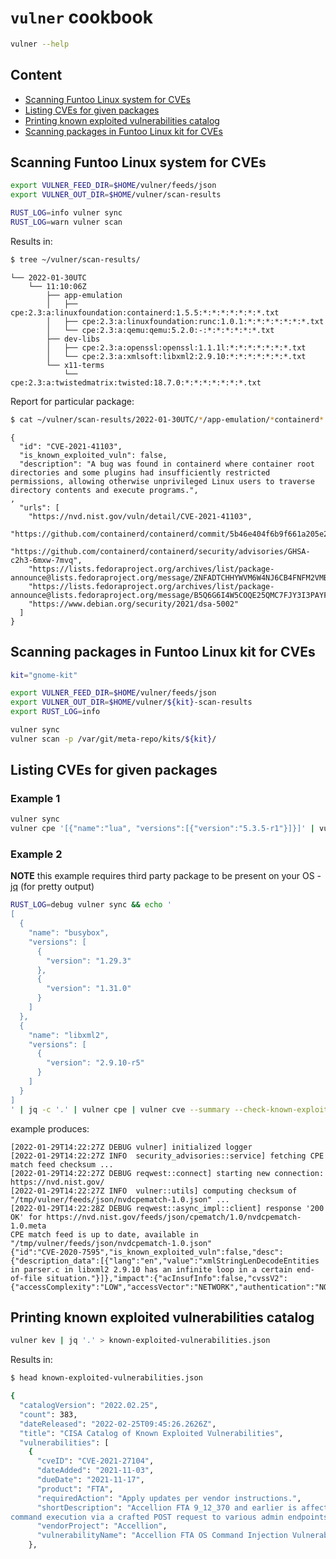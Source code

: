 # `vulner` cookbook

```bash
vulner --help
```

## Content
- [Scanning Funtoo Linux system for CVEs](#scanning-funtoo-linux-system-for-cves)
- [Listing CVEs for given packages](#listing-cves-for-given-packages)
- [Printing known exploited vulnerabilities catalog](#printing-known-exploited-vulnerabilities-catalog)
- [Scanning packages in Funtoo Linux kit for CVEs](#scanning-packages-in-funtoo-linux-kit-for-cves)


## Scanning Funtoo Linux system for CVEs
```bash
export VULNER_FEED_DIR=$HOME/vulner/feeds/json
export VULNER_OUT_DIR=$HOME/vulner/scan-results

RUST_LOG=info vulner sync
RUST_LOG=warn vulner scan
```
Results in:
```bash
$ tree ~/vulner/scan-results/
```
```
└── 2022-01-30UTC
    └── 11:10:06Z
        ├── app-emulation
        │   ├── cpe:2.3:a:linuxfoundation:containerd:1.5.5:*:*:*:*:*:*:*.txt
        │   ├── cpe:2.3:a:linuxfoundation:runc:1.0.1:*:*:*:*:*:*:*.txt
        │   └── cpe:2.3:a:qemu:qemu:5.2.0:-:*:*:*:*:*:*.txt
        ├── dev-libs
        │   ├── cpe:2.3:a:openssl:openssl:1.1.1l:*:*:*:*:*:*:*.txt
        │   └── cpe:2.3:a:xmlsoft:libxml2:2.9.10:*:*:*:*:*:*:*.txt
        └── x11-terms
            └── cpe:2.3:a:twistedmatrix:twisted:18.7.0:*:*:*:*:*:*:*.txt
```
Report for particular package:
```bash
$ cat ~/vulner/scan-results/2022-01-30UTC/*/app-emulation/*containerd*.txt | jq '.'
```
```
{
  "id": "CVE-2021-41103",
  "is_known_exploited_vuln": false,
  "description": "A bug was found in containerd where container root directories and some plugins had insufficiently restricted permissions, allowing otherwise unprivileged Linux users to traverse directory contents and execute programs.",
,
  "urls": [
    "https://nvd.nist.gov/vuln/detail/CVE-2021-41103",
    "https://github.com/containerd/containerd/commit/5b46e404f6b9f661a205e28d59c982d3634148f8",
    "https://github.com/containerd/containerd/security/advisories/GHSA-c2h3-6mxw-7mvq",
    "https://lists.fedoraproject.org/archives/list/package-announce@lists.fedoraproject.org/message/ZNFADTCHHYWVM6W4NJ6CB4FNFM2VMBIB/",
    "https://lists.fedoraproject.org/archives/list/package-announce@lists.fedoraproject.org/message/B5Q6G6I4W5COQE25QMC7FJY3I3PAYFBB/",
    "https://www.debian.org/security/2021/dsa-5002"
  ]
}
```


## Scanning packages in Funtoo Linux kit for CVEs
```bash
kit="gnome-kit"

export VULNER_FEED_DIR=$HOME/vulner/feeds/json
export VULNER_OUT_DIR=$HOME/vulner/${kit}-scan-results
export RUST_LOG=info

vulner sync
vulner scan -p /var/git/meta-repo/kits/${kit}/
```


## Listing CVEs for given packages

### Example 1
```bash
vulner sync
vulner cpe '[{"name":"lua", "versions":[{"version":"5.3.5-r1"}]}]' | vulner cve --summary
```

### Example 2
**NOTE** this example requires third party package to be present on your OS -
[jq](https://stedolan.github.io/jq/) (for pretty output)

```bash
RUST_LOG=debug vulner sync && echo '
[
  {
    "name": "busybox",
    "versions": [
      {
        "version": "1.29.3"
      },
      {
        "version": "1.31.0"
      }
    ]
  },
  {
    "name": "libxml2",
    "versions": [
      {
        "version": "2.9.10-r5"
      }
    ]
  }
]
' | jq -c '.' | vulner cpe | vulner cve --summary --check-known-exploited
```
example produces:
```
[2022-01-29T14:22:27Z DEBUG vulner] initialized logger
[2022-01-29T14:22:27Z INFO  security_advisories::service] fetching CPE match feed checksum ...
[2022-01-29T14:22:27Z DEBUG reqwest::connect] starting new connection: https://nvd.nist.gov/
[2022-01-29T14:22:27Z INFO  vulner::utils] computing checksum of "/tmp/vulner/feeds/json/nvdcpematch-1.0.json" ...
[2022-01-29T14:22:28Z DEBUG reqwest::async_impl::client] response '200 OK' for https://nvd.nist.gov/feeds/json/cpematch/1.0/nvdcpematch-1.0.meta
CPE match feed is up to date, available in "/tmp/vulner/feeds/json/nvdcpematch-1.0.json"
{"id":"CVE-2020-7595","is_known_exploited_vuln":false,"desc":{"description_data":[{"lang":"en","value":"xmlStringLenDecodeEntities in parser.c in libxml2 2.9.10 has an infinite loop in a certain end-of-file situation."}]},"impact":{"acInsufInfo":false,"cvssV2":{"accessComplexity":"LOW","accessVector":"NETWORK","authentication":"NONE","availabilityImpact":"PARTIAL","baseScore":5,"confidentialityImpact":"NONE","integrityImpact":"NONE","vectorString":"AV:N/AC:L/Au:N/C:N/I:N/A:P","version":"2.0"},"exploitabilityScore":10,"impactScore":2.9,"obtainAllPrivilege":false,"obtainOtherPrivilege":false,"obtainUserPrivilege":false,"severity":"MEDIUM","userInteractionRequired":false}}
```


## Printing known exploited vulnerabilities catalog
```bash
vulner kev | jq '.' > known-exploited-vulnerabilities.json
```
Results in:
```bash
$ head known-exploited-vulnerabilities.json

{
  "catalogVersion": "2022.02.25",
  "count": 383,
  "dateReleased": "2022-02-25T09:45:26.2626Z",
  "title": "CISA Catalog of Known Exploited Vulnerabilities",
  "vulnerabilities": [
    {
      "cveID": "CVE-2021-27104",
      "dateAdded": "2021-11-03",
      "dueDate": "2021-11-17",
      "product": "FTA",
      "requiredAction": "Apply updates per vendor instructions.",
      "shortDescription": "Accellion FTA 9_12_370 and earlier is affected by OS
command execution via a crafted POST request to various admin endpoints.",
      "vendorProject": "Accellion",
      "vulnerabilityName": "Accellion FTA OS Command Injection Vulnerability"
    },
```
